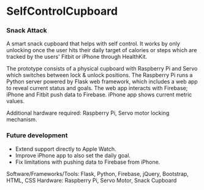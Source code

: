 # SelfControlCupboard

### Snack Attack

A smart snack cupboard that helps with self control. It works by only unlocking once the user hits their daily target of calories or steps which are tracked by the users' Fitbit or iPhone through HealthKit.

The prototype consists of a physical cupboard with Raspberry Pi and Servo which switches between lock & unlock positions. The Raspberry Pi runs a Python server powered by Flask web framework, which includes a web app to reveal current status and goals. The web app interacts with Firebase; iPhone and Fitbit push data to Firebase. iPhone app shows current metric values.

Additional hardware required: Raspberry Pi, Servo motor locking mechanism.

### Future development

* Extend support directly to Apple Watch.
* Improve iPhone app to also set the daily goal.
* Fix limitations with pushing data to Firebase from iPhone.

Software/Frameworks/Tools: Flask, Python, Firebase, jQuery, Bootstrap, HTML, CSS
Hardware: Raspberry Pi, Servo Motor, Snack Cupboard
